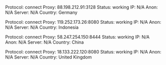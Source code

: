 Protocol: connect
Proxy: 88.198.212.91:3128
Status: working
IP: N/A
Anon: N/A
Server: N/A
Country: Germany

Protocol: connect
Proxy: 119.252.173.26:8080
Status: working
IP: N/A
Anon: N/A
Server: N/A
Country: Indonesia

Protocol: connect
Proxy: 58.247.254.150:8444
Status: working
IP: N/A
Anon: N/A
Server: N/A
Country: China

Protocol: connect
Proxy: 18.133.222.120:8080
Status: working
IP: N/A
Anon: N/A
Server: N/A
Country: United Kingdom

